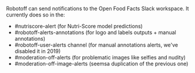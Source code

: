 Robotoff can send notifications to the Open Food Facts Slack workspace. 
It currently does so in the:

- #nutriscore-alert (for Nutri-Score model predictions)
- #robotoff-alerts-annotations (for logo and labels outputs + manual annotations) 
- #robotoff-user-alerts channel (for manual annotations alerts, we've disabled it in 2019)
- #moderation-off-alerts (for problematic images like selfies and nudity)
- #moderation-off-image-alerts (seemsa duplication of the previous one)
